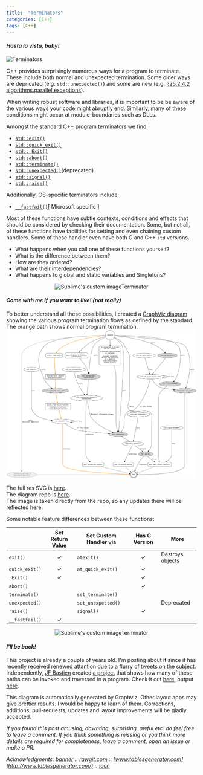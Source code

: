 ```yaml
---
title:  "Terminators"
categories: [C++]
tags: [C++]
---
```

#### *Hasta la vista, baby!*   

![Terminators](../../assets/terminators.jpg)  

C++ provides surprisingly numerous ways for a program to terminate. These include both normal and unexpected termination. Some older ways are depricated (e.g. `std::unexpected()`) and some are new (e.g. [§25.2.4.2 algorithms.parallel.exceptions](http://eel.is/c++draft/algorithms.parallel.exceptions#2)).  

When writing robust software and libraries, it is important to be be aware of the various ways your code might abruptly end. Similarly, many of these conditions might occur at module-boundaries such as DLLs. 

Amongst the standard C++ program terminators we find:

* [`std::exit()`](http://en.cppreference.com/w/cpp/utility/program/exit)
* [`std::quick_exit()`](http://en.cppreference.com/w/cpp/utility/program/quick_exit)
* [`std::_Exit()`](http://en.cppreference.com/w/cpp/utility/program/_Exit)
* [`std::abort()`](http://en.cppreference.com/w/cpp/utility/program/abort)
* [`std::terminate()`](http://en.cppreference.com/w/cpp/error/terminate)
* [`std::unexpected()`](http://en.cppreference.com/w/cpp/error/unexpected)(deprecated)
* [`std::signal()`](http://en.cppreference.com/w/cpp/utility/program/signal)
* [`std::raise()`](http://en.cppreference.com/w/cpp/utility/program/raise)

Additionally, OS-specific terminators include:

* [`__fastfail()`](https://msdn.microsoft.com/en-us/library/dn774154.aspx)[ Microsoft specific ]

Most of these functions have subtle contexts, conditions and effects that should be considered by checking their documentation. Some, but not all, of these functions have facilities for setting and even chaining custom handlers. Some of these handler even have both C and C++ `std` versions. 

* What happens when you call one of these functions yourself?  
* What is the difference between them?
* How are they ordered?
* What are their interdependencies?
* What happens to global and static variables and Singletons? 

<p align="center">
  <img src="../../assets/terminator_robot.png" alt="Sublime's custom imageTerminator"/>
</p>

#### *Come with me if you want to live! (not really)*

To better understand all these possibilities, I created a [GraphViz diagram][GitHub] showing the various program termination flows as defined by the standard.  
The orange path shows normal program termination.
[![The call graph](https://raw.githubusercontent.com/adishavit/Terminators/master/termination_graph.png)](https://cdn.rawgit.com/adishavit/Terminators/master/termination_graph.svg)

The full res SVG is [here](https://cdn.rawgit.com/adishavit/Terminators/master/termination_graph.svg).  
The diagram repo is [here][GitHub].  
The image is taken directly from the repo, so any updates there will be reflected here.

Some notable feature differences between these functions:

|                   | Set Return Value | Set Custom Handler via      | Has C Version | More             |
|-------------------|:----------------:|-----------------------|:-------------:|------------------|
| `exit()`     |         ✓        | `atexit()`         |       ✓       | Destroys objects |
| `quick_exit()` |         ✓        | `at_quick_exit()`  |       ✓       |                  |
| `_Exit()`      |         ✓        |                       |       ✓       |                  |
| `abort()`      |                  |                       |       ✓       |                  |
| `terminate()`  |                  | `set_terminate()`  |               |                  |
| `unexpected()` |                  | `set_unexpected()` |               | Deprecated       |
| `raise()`      |                  | `signal()`         |       ✓       |                  |
| `__fastfail()`      |         ✓        |                       |               |                  |

<p align="center">
  <img src="../../assets/terminator_robot.png" alt="Sublime's custom imageTerminator"/>
</p>

#### *I'll be back!*

This project is already a couple of years old. I'm posting about it since it has recently received renewed attantion due to a flurry of tweets on the subject. Independently, [JF Bastien][jfbastian-terminator] created [a project][jfbastian-terminator] that shows how many of these paths can be invoked and traversed in a program. Check it out [here][jfbastian-terminator], output [here](http://ideone.com/6uF5s9).

This diagram is automatically generated by Graphviz. Other layout apps may give prettier results. I would be happy to learn of them.
Corrections, additions, pull-requests, updates and layout improvements will be gladly accepted.  

*If you found this post amusing, dawnting, surprising, awful etc. do feel free to leave a comment. If you think something is missing or you think more details are required for completeness, leave a comment, open an issue or make a PR.*

*Acknowledgments:
[banner](https://youtu.be/Ol-X-ZzrvkM?t=22s) :: 
[rawgit.com](https://rawgit.com/) ::
[www.tablesgenerator.com](http://www.tablesgenerator.com/) ::
[icon](http://pixeljoint.com/pixelart/1187.htm)*

[GitHub]:[https://github.com/adishavit/Terminators]
[jfbastian-terminator]: (https://github.com/jfbastien/terminator)